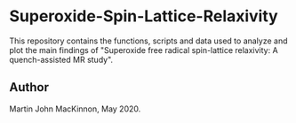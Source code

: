 # Superoxide-Spin-Lattice-Relaxivity

This repository contains the functions, scripts and data used to analyze and plot the main findings of "Superoxide free radical spin-lattice relaxivity: A quench-assisted MR study".

## Author
Martin John MacKinnon, May 2020.
